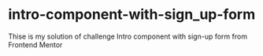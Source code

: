 # intro-component-with-sign_up-form
Thise is my solution of challenge Intro component with sign-up form from Frontend Mentor 
